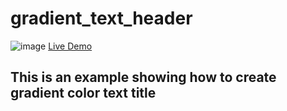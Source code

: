 # gradient_text_header

![image](https://user-images.githubusercontent.com/35072109/205695806-d706c5b3-e513-408f-aa4a-ae0194585be4.png)
[Live Demo](https://shrest4647.github.io/gradient_text_header)

## This is an example showing how to create gradient color text title
